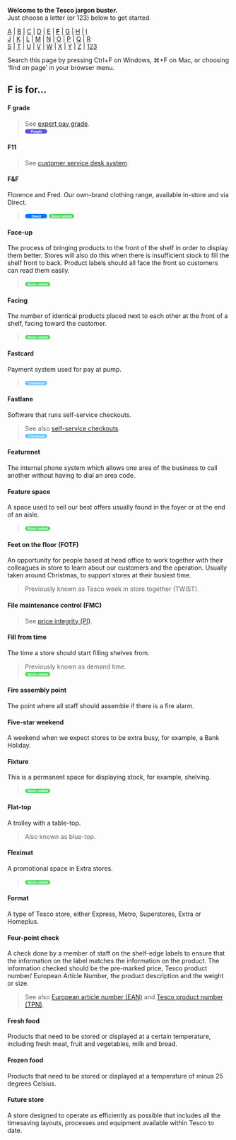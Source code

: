 **Welcome to the Tesco jargon buster.**  
Just choose a letter (or 123) below to get started.  

[A](a.md) | [B](b.md) | [C](c.md) | [D](d.md) | [E](e.md) | [**F**](f.md) | [G](g.md) | [H](h.md) | [I](i.md)  
[J](j.md) | [K](k.md) | [L](l.md) | [M](m.md) | [N](n.md) | [O](o.md) | [P](p.md) | [Q](q.md) | [R](r.md)  
[S](s.md) | [T](t.md) | [U](u.md) | [V](v.md) | [W](w.md) | [X](x.md) | [Y](y.md) | [Z](z.md) | [123](123.md)

Search this page by pressing Ctrl+F on Windows, ⌘+F on Mac, or choosing ‘find on page’ in your browser menu.

## F is for…

#### F grade
> See [expert pay grade](e.md#expert-pay-grade).  
> ![People](assets/images/tag-people.png)  

#### F11
> See [customer service desk system](c.md#customer-service-desk-system).  

#### F&F
Florence and Fred. Our own-brand clothing range, available in-store and via Direct.  
> ![Direct](assets/images/tag-direct.png) ![Stock control](assets/images/tag-stockcontrol.png)

#### Face-up
The process of bringing products to the front of the shelf in order to display them better. Stores will also do this when there is insufficient stock to fill the shelf front to back. Product labels should all face the front so customers can read them easily.  
> ![Stock control](assets/images/tag-stockcontrol.png)

#### Facing
The number of identical products placed next to each other at the front of a shelf, facing toward the customer.  
> ![Stock control](assets/images/tag-stockcontrol.png)

#### Fastcard
Payment system used for pay at pump.  
> ![Checkouts](assets/images/tag-checkouts.png)

#### Fastlane
Software that runs self-service checkouts.
> See also [self-service checkouts](s.md#self-service-checkouts).  
> ![Checkouts](assets/images/tag-checkouts.png)

#### Featurenet
The internal phone system which allows one area of the business to call another without having to dial an area code.

#### Feature space
A space used to sell our best offers usually found in the foyer or at the end of an aisle.  
> ![Stock control](assets/images/tag-stockcontrol.png)

#### Feet on the floor (FOTF)
An opportunity for people based at head office to work together with their colleagues in store to learn about our customers and the operation. Usually taken around Christmas, to support stores at their busiest time.
> Previously known as Tesco week in store together (TWIST).

#### File maintenance control (FMC)
> See [price integrity (PI)](p.md#price-integrity-pi).

#### Fill from time
The time a store should start filling shelves from.
> Previously known as demand time.  
> ![Stock control](assets/images/tag-stockcontrol.png)

#### Fire assembly point
The point where all staff should assemble if there is a fire alarm.

#### Five-star weekend
A weekend when we expect stores to be extra busy, for example, a Bank Holiday.

#### Fixture
This is a permanent space for displaying stock, for example, shelving.  
> ![Stock control](assets/images/tag-stockcontrol.png)

#### Flat-top
A trolley with a table-top.
> Also known as blue-top.  

#### Fleximat
A promotional space in Extra stores.  
> ![Stock control](assets/images/tag-stockcontrol.png)

#### Format
A type of Tesco store, either Express, Metro, Superstores, Extra or Homeplus.

#### Four-point check
A check done by a member of staff on the shelf-edge labels to ensure that the information on the label matches the information on the product. The information checked should be the pre-marked price, Tesco product number/ European Article Number, the product description and the weight or size.  
> See also [European article number (EAN)](e.md#European-article-number-ean) and [Tesco product number (TPN)](t.md#tesco-product-number-tpn).  

#### Fresh food
Products that need to be stored or displayed at a certain temperature, including fresh meat, fruit and vegetables, milk and bread.

#### Frozen food
Products that need to be stored or displayed at a temperature of minus 25 degrees Celsius.

#### Future store
A store designed to operate as efficiently as possible that includes all the timesaving layouts, processes and equipment available within Tesco to date.
